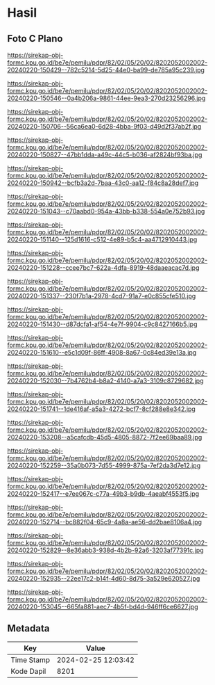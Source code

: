 # Hasil

## Foto C Plano

https://sirekap-obj-formc.kpu.go.id/be7e/pemilu/pdpr/82/02/05/20/02/8202052002002-20240220-150429--782c5214-5d25-44e0-ba99-de785a95c239.jpg

https://sirekap-obj-formc.kpu.go.id/be7e/pemilu/pdpr/82/02/05/20/02/8202052002002-20240220-150546--0a4b206a-9861-44ee-9ea3-270d23256296.jpg

https://sirekap-obj-formc.kpu.go.id/be7e/pemilu/pdpr/82/02/05/20/02/8202052002002-20240220-150706--56ca6ea0-6d28-4bba-9f03-d49d2f37ab2f.jpg

https://sirekap-obj-formc.kpu.go.id/be7e/pemilu/pdpr/82/02/05/20/02/8202052002002-20240220-150827--47bb1dda-a49c-44c5-b036-af2824bf93ba.jpg

https://sirekap-obj-formc.kpu.go.id/be7e/pemilu/pdpr/82/02/05/20/02/8202052002002-20240220-150942--bcfb3a2d-7baa-43c0-aa12-f84c8a28def7.jpg

https://sirekap-obj-formc.kpu.go.id/be7e/pemilu/pdpr/82/02/05/20/02/8202052002002-20240220-151043--c70aabd0-954a-43bb-b338-554a0e752b93.jpg

https://sirekap-obj-formc.kpu.go.id/be7e/pemilu/pdpr/82/02/05/20/02/8202052002002-20240220-151140--125d1616-c512-4e89-b5c4-aa4712910443.jpg

https://sirekap-obj-formc.kpu.go.id/be7e/pemilu/pdpr/82/02/05/20/02/8202052002002-20240220-151228--ccee7bc7-622a-4dfa-8919-48daaeacac7d.jpg

https://sirekap-obj-formc.kpu.go.id/be7e/pemilu/pdpr/82/02/05/20/02/8202052002002-20240220-151337--230f7b1a-2978-4cd7-91a7-e0c855cfe510.jpg

https://sirekap-obj-formc.kpu.go.id/be7e/pemilu/pdpr/82/02/05/20/02/8202052002002-20240220-151430--d87dcfa1-af54-4e7f-9904-c9c8427166b5.jpg

https://sirekap-obj-formc.kpu.go.id/be7e/pemilu/pdpr/82/02/05/20/02/8202052002002-20240220-151610--e5c1d09f-86ff-4908-8a67-0c84ed39e13a.jpg

https://sirekap-obj-formc.kpu.go.id/be7e/pemilu/pdpr/82/02/05/20/02/8202052002002-20240220-152030--7b4762b4-b8a2-4140-a7a3-3109c8729682.jpg

https://sirekap-obj-formc.kpu.go.id/be7e/pemilu/pdpr/82/02/05/20/02/8202052002002-20240220-151741--1de416af-a5a3-4272-bcf7-8cf288e8e342.jpg

https://sirekap-obj-formc.kpu.go.id/be7e/pemilu/pdpr/82/02/05/20/02/8202052002002-20240220-153208--a5cafcdb-45d5-4805-8872-7f2ee69baa89.jpg

https://sirekap-obj-formc.kpu.go.id/be7e/pemilu/pdpr/82/02/05/20/02/8202052002002-20240220-152259--35a0b073-7d55-4999-875a-7ef2da3d7e12.jpg

https://sirekap-obj-formc.kpu.go.id/be7e/pemilu/pdpr/82/02/05/20/02/8202052002002-20240220-152417--e7ee067c-c77a-49b3-b9db-4aeabf4553f5.jpg

https://sirekap-obj-formc.kpu.go.id/be7e/pemilu/pdpr/82/02/05/20/02/8202052002002-20240220-152714--bc882f04-65c9-4a8a-ae56-dd2bae8106a4.jpg

https://sirekap-obj-formc.kpu.go.id/be7e/pemilu/pdpr/82/02/05/20/02/8202052002002-20240220-152829--8e36abb3-938d-4b2b-92a6-3203af77391c.jpg

https://sirekap-obj-formc.kpu.go.id/be7e/pemilu/pdpr/82/02/05/20/02/8202052002002-20240220-152935--22ee17c2-b14f-4d60-8d75-3a529e620527.jpg

https://sirekap-obj-formc.kpu.go.id/be7e/pemilu/pdpr/82/02/05/20/02/8202052002002-20240220-153045--665fa881-aec7-4b5f-bd4d-946ff6ce6627.jpg


## Metadata

| Key        | Value               |
| ---------- | ------------------- |
| Time Stamp | 2024-02-25 12:03:42 |
| Kode Dapil | 8201                |



